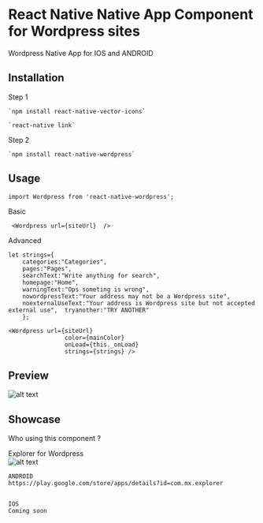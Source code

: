 React Native Native App Component for Wordpress sites
=========

Wordpress Native App for IOS and ANDROID  

## Installation
Step 1 

    `npm install react-native-vector-icons` 

    `react-native link`

Step 2    

    `npm install react-native-wordpress`

## Usage

    import Wordpress from 'react-native-wordpress';

Basic
     
     <Wordpress url={siteUrl}  />

Advanced

    let strings={
        categories:"Categories", 
        pages:"Pages", 
        searchText:"Write anything for search", 
        homepage:"Home", 
        warningText:"Ops someting is wrong", 
        nowordpressText:"Your address may not be a Wordpress site", 
        noexternalUseText:"Your address is Wordpress site but not accepted external use",  tryanother:"TRY ANOTHER"
        };
       
    <Wordpress url={siteUrl} 
                    color={mainColor} 
                    onLoad={this._onLoad} 
                    strings={strings} />
                    

## Preview 

![alt text](https://github.com/muhgumus/react-native-wordpress/blob/master/preview.gif?raw=true)


## Showcase 
Who using this component ? 

Explorer for Wordpress<br>
![alt text](https://github.com/muhgumus/react-native-wordpress/blob/master/explorer_icon.png?raw=true)

    ANDROID 
    https://play.google.com/store/apps/details?id=com.mx.explorer
   

    IOS 
    Coming soon
